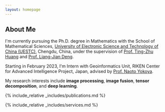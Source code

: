 ```yaml
---
layout: homepage
---
```


## About Me

I'm currently pursuing the Ph.D. degree in Mathematics with the School of Mathematical Sciences, [University of Electronic Science and Technology of China (UESTC)](https://www.uestc.edu.cn/), Chengdu, China, under the supervision of [Prof. Ting-Zhu Huang](https://www.math.uestc.edu.cn/info/1081/2041.htm) and [Prof. Liang-Jian Deng](https://liangjiandeng.github.io/).

Starting in February 2023, I'm Intern with Geoinformatics Unit, RIKEN Center for Advanced Intelligence Project, Japan, advised by [Prof. Naoto Yokoya](https://naotoyokoya.com/).

My research interests include **image processing**, **image fusion**, **tensor decomposition**, and **deep learning**.

{% include_relative _includes/publications.md %}


{% include_relative _includes/services.md %}



